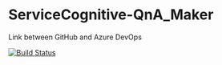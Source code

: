 # ServiceCognitive-QnA_Maker
Link between GitHub and Azure DevOps

[![Build Status](https://dev.azure.com/samplesdevops/GitHubAzureDevOpsProject/_apis/build/status/J0rgeSerran0.GitHubAzureDevOps?branchName=main)](https://dev.azure.com/jhianpolramos2022/GitHubAzureDevOpsProject/_build)
